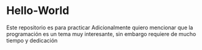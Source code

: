 # Hello-World
Este repositorio es para practicar
Adicionalmente quiero mencionar que la programación es un tema muy interesante, sin embargo requiere de mucho tiempo y dedicación

